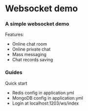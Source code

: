 # Websocket demo

### A simple websocket demo

Features:

* Online chat room
* Online private chat
* Mass messaging
* Chat records saving



### Guides

Quick start

* Redis config in application.yml
* MongoDB config in application.yml
* Login at localhost:1203/ws/index

